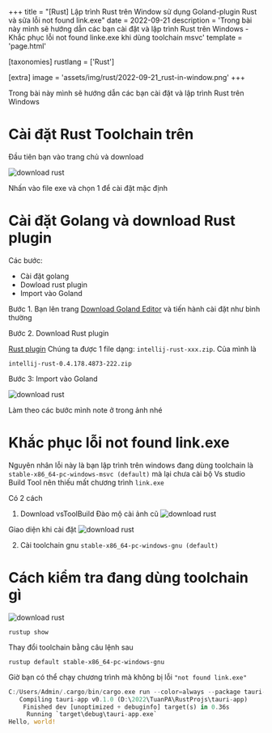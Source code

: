 +++
title = "[Rust] Lập trình Rust trên Window sử dụng Goland-plugin Rust và sửa lỗi not found link.exe"
date = 2022-09-21
description = 'Trong bài này mình sẽ hướng dẫn các bạn cài đặt và lập trình Rust trên Windows - Khắc phục lỗi not found linke.exe khi dùng toolchain msvc'
template = 'page.html'

[taxonomies]
rustlang = ['Rust']

[extra]
image = 'assets/img/rust/2022-09-21_rust-in-window.png'
+++

Trong bài này mình sẽ hướng dẫn các bạn cài đặt và lập trình Rust trên Windows

# Cài đặt Rust Toolchain trên

Đầu tiên bạn vào trang chủ và download

<img src="/assets/img/rust/2022-09-21_rust-in-window1.png" alt="download rust">

Nhấn vào file exe và chọn 1 để cài đặt mặc định

# Cài đặt Golang và download Rust plugin

Các bước:

- Cài đặt golang
- Dowload rust plugin
- Import vào Goland

Bước 1.
Bạn lên trang [Download Goland Editor](https://www.jetbrains.com/go/download/#section=windows) và tiến hành cài đặt như bình thường

Bước 2. Download Rust plugin

[Rust plugin](https://plugins.jetbrains.com/plugin/8182-rust/versions#tabs)
Chúng ta được 1 file dạng: `intellij-rust-xxx.zip`. Của mình là

```
intellij-rust-0.4.178.4873-222.zip
```

Bước 3: Import vào Goland

<img src="/assets/img/rust/2022-09-21_rust-in-window2.png" alt="download rust">

Làm theo các bước mình note ở trong ảnh nhé

# Khắc phục lỗi not found link.exe

Nguyên nhân lỗi này là bạn lập trình trên windows đang dùng toolchain là
`stable-x86_64-pc-windows-msvc (default)`
mà lại chưa cài bộ Vs studio Build Tool nên thiếu mất chương trình `link.exe`

Có 2 cách

1. Download vsToolBuild
   Đào mộ cài ảnh cũ
   <img src="/assets/img/rust/2022-09-21_rust-in-window4.png" alt="download rust">

Giao diện khi cài đặt
<img src="/assets/img/rust/2022-09-21_rust-in-window3.png" alt="download rust">

2. Cài toolchain gnu
   `stable-x86_64-pc-windows-gnu (default)`

# Cách kiểm tra đang dùng toolchain gì

<img src="/assets/img/rust/2022-09-21_rust-in-window5.png" alt="download rust">

```shell
rustup show
```

Thay đổi toolchain bằng câu lệnh sau

```shell
rustup default stable-x86_64-pc-windows-gnu
```

Giờ bạn có thể chạy chương trình mà không bị lỗi `"not found link.exe"`

```rust
C:/Users/Admin/.cargo/bin/cargo.exe run --color=always --package tauri-app --bin tauri-app
   Compiling tauri-app v0.1.0 (D:\2022\TuanPA\RustProjs\tauri-app)
    Finished dev [unoptimized + debuginfo] target(s) in 0.36s
     Running `target\debug\tauri-app.exe`
Hello, world!
```
